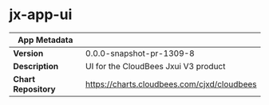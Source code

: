 # jx-app-ui

|App Metadata||
|---|---|
| **Version** | 0.0.0-snapshot-pr-1309-8 |
| **Description** | UI for the CloudBees Jxui V3 product |
| **Chart Repository** | https://charts.cloudbees.com/cjxd/cloudbees |
